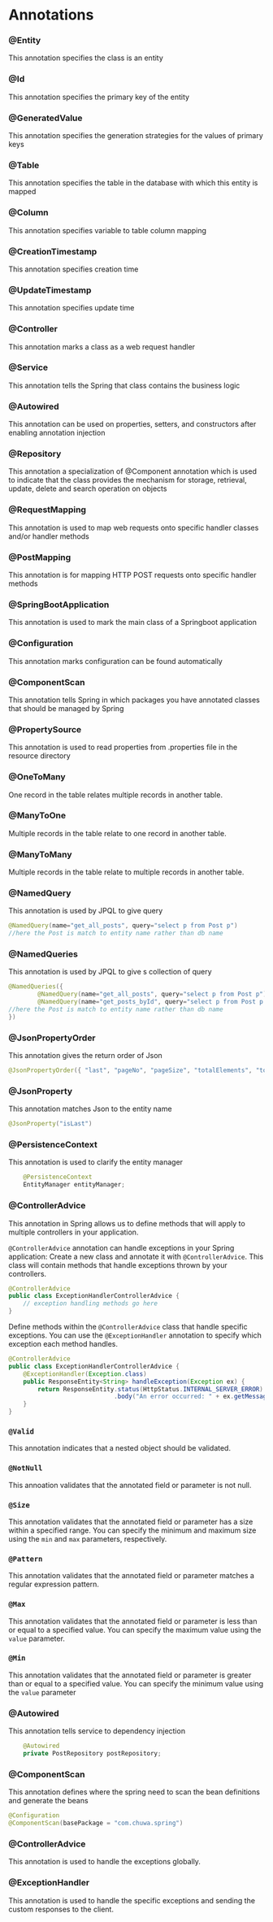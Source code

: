 # Annotations
### @Entity
This annotation specifies the class is an entity

### @Id
This annotation specifies the primary key of the entity

### @GeneratedValue
This annotation specifies the generation strategies for the values of primary keys

### @Table
This annotation specifies the table in the database with which this entity is mapped

### @Column
This annotation specifies variable to table column mapping

### @CreationTimestamp
This annotation specifies creation time

### @UpdateTimestamp
This annotation specifies update time

### @Controller
This annotation marks a class as a web request handler

### @Service
This annotation tells the Spring that class contains the business logic

### @Autowired 
This annotation can be used on properties, setters, and constructors after enabling annotation injection

### @Repository
This annotation a specialization of @Component annotation which is used to indicate that the class provides the mechanism for storage, retrieval, update, delete and search operation on objects

### @RequestMapping 
This annotation is used to map web requests onto specific handler classes and/or handler methods

### @PostMapping
This annotation is for mapping HTTP POST requests onto specific handler methods

### @SpringBootApplication
This annotation is used to mark the main class of a Springboot application

### @Configuration 
This annotation marks configuration can be found automatically

### @ComponentScan 
This annotation tells Spring in which packages you have annotated classes that should be managed by Spring

### @PropertySource
This annotation is used to read properties from .properties file in the resource directory

### @OneToMany
One record in the table relates multiple records in another table.

### @ManyToOne
Multiple records in the table relate to one record in another table.

### @ManyToMany
Multiple records in the table relate to multiple records in another table.

### @NamedQuery 
This annotation is used by JPQL to give query
```java
@NamedQuery(name="get_all_posts", query="select p from Post p")
//here the Post is match to entity name rather than db name
```

### @NamedQueries
This annotation is used by JPQL to give s collection of query
```java
@NamedQueries({
        @NamedQuery(name="get_all_posts", query="select p from Post p"),
        @NamedQuery(name="get_posts_byId", query="select p from Post p where id = :id")
//here the Post is match to entity name rather than db name
})
```

### @JsonPropertyOrder
This annotation gives the return order of Json
```java
@JsonPropertyOrder({ "last", "pageNo", "pageSize", "totalElements", "totalPages", "content" })
```
### @JsonProperty 
This annotation matches Json to the entity name
```java
@JsonProperty("isLast")
```
### @PersistenceContext 
This annotation is used to clarify the entity manager
```java
    @PersistenceContext
    EntityManager entityManager;
```

### @ControllerAdvice
This annotation in Spring allows us to define methods that will apply to multiple controllers in your application.

`@ControllerAdvice` annotation can handle exceptions in your Spring application:
Create a new class and annotate it with `@ControllerAdvice`. This class will contain methods that handle exceptions thrown by your controllers.
```java
@ControllerAdvice
public class ExceptionHandlerControllerAdvice {
    // exception handling methods go here
}
```
Define methods within the `@ControllerAdvice` class that handle specific exceptions. You can use the `@ExceptionHandler` annotation to specify which exception each method handles.
```java
@ControllerAdvice
public class ExceptionHandlerControllerAdvice {
    @ExceptionHandler(Exception.class)
    public ResponseEntity<String> handleException(Exception ex) {
        return ResponseEntity.status(HttpStatus.INTERNAL_SERVER_ERROR)
                             .body("An error occurred: " + ex.getMessage());
    }
}
```

### `@Valid`
This annotation indicates that a nested object should be validated.
### `@NotNull`
This annoation validates that the annotated field or parameter is not null.
### `@Size`
This annotation validates that the annotated field or parameter has a size within a specified range. You can specify the minimum and maximum size using the `min` and `max` parameters, respectively.
### `@Pattern`
This annotation  validates that the annotated field or parameter matches a regular expression pattern.
### `@Max`
This annotation validates that the annotated field or parameter is less than or equal to a specified value. You can specify the maximum value using the `value` parameter.
### `@Min`
This annotation validates that the annotated field or parameter is greater than or equal to a specified value. You can specify the minimum value using the `value` parameter

### @Autowired
This annotation tells service to dependency injection
```java
    @Autowired
    private PostRepository postRepository;
```

### @ComponentScan
This annotation defines where the spring need to scan the bean definitions and generate the beans
```java
@Configuration
@ComponentScan(basePackage = "com.chuwa.spring")
```

### @ControllerAdvice
This annotation is used to handle the exceptions globally.
### @ExceptionHandler
This annotation is used to handle the specific exceptions and sending the custom responses to the client.
